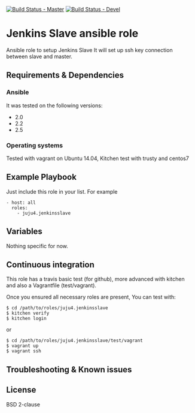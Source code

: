 [![Build Status - Master](https://travis-ci.org/juju4/ansible-jenkinsslave.svg?branch=master)](https://travis-ci.org/juju4/ansible-jenkinsslave)
[![Build Status - Devel](https://travis-ci.org/juju4/ansible-jenkinsslave.svg?branch=devel)](https://travis-ci.org/juju4/ansible-jenkinsslave/branches)
# Jenkins Slave ansible role

Ansible role to setup Jenkins Slave
It will set up ssh key connection between slave and master.

## Requirements & Dependencies

### Ansible
It was tested on the following versions:
 * 2.0
 * 2.2
 * 2.5

### Operating systems

Tested with vagrant on Ubuntu 14.04, Kitchen test with trusty and centos7

## Example Playbook

Just include this role in your list.
For example

```
- host: all
  roles:
    - juju4.jenkinsslave
```

## Variables

Nothing specific for now.

## Continuous integration

This role has a travis basic test (for github), more advanced with kitchen and also a Vagrantfile (test/vagrant).

Once you ensured all necessary roles are present, You can test with:
```
$ cd /path/to/roles/juju4.jenkinsslave
$ kitchen verify
$ kitchen login
```
or
```
$ cd /path/to/roles/juju4.jenkinsslave/test/vagrant
$ vagrant up
$ vagrant ssh
```

## Troubleshooting & Known issues


## License

BSD 2-clause

